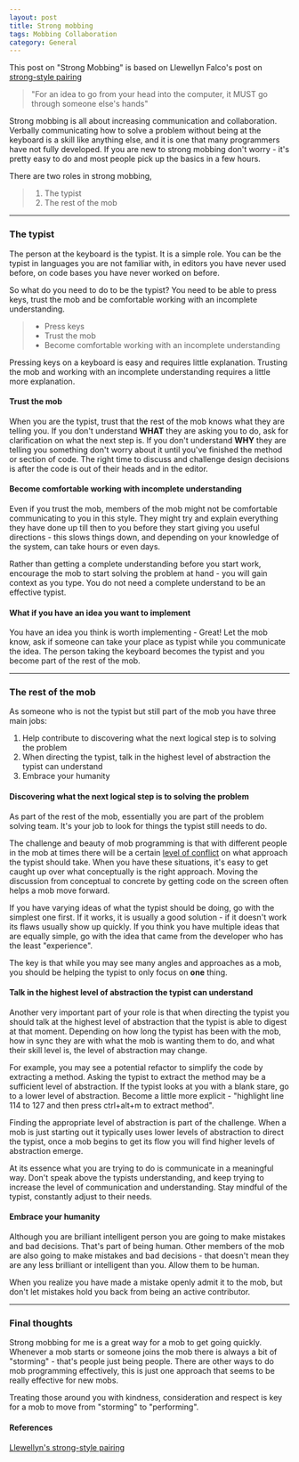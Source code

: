 ```yaml
---
layout: post
title: Strong mobbing
tags: Mobbing Collaboration
category: General 
---
```


This post on "Strong Mobbing" is based on Llewellyn Falco's post on [strong-style pairing](http://llewellynfalco.blogspot.co.nz/2014/06/llewellyns-strong-style-pairing.html)  

> "For an idea to go from your head into the computer, it MUST go through someone else's hands"

Strong mobbing is all about increasing communication and collaboration. Verbally communicating how to solve a problem without being at the keyboard is a skill like anything else, and it is one that many programmers have not fully developed. If you are new to strong mobbing don't worry - it's pretty easy to do and most people pick up the basics in a few hours.

There are two roles in strong mobbing, 

> 1. The typist
> 2. The rest of the mob 

-------------------------------------------------------------------------------------------------------------------

### The typist

The person at the keyboard is the typist. It is a simple role. You can be the typist in languages you are not familiar with, in editors you have never used before, on code bases you have never worked  on before. 

So what do you need to do to be the typist? You need to be able to press keys, trust the mob and be comfortable working with an incomplete understanding.

> - Press keys
> - Trust the mob  
> - Become comfortable working with an incomplete understanding  

Pressing keys on a keyboard is easy and requires little explanation. Trusting the mob and working with an incomplete understanding requires a little more explanation.

#### Trust the mob

When you are the typist, trust that the rest of the mob knows what they are telling you. If you don't understand **WHAT** they are asking you to do, ask for clarification on what the next step is. If you don't understand **WHY** they are telling you something don't worry about it until you've finished the method or section of code. The right time to discuss and challenge design decisions is after the code is out of their heads and in the editor.

#### Become comfortable working with incomplete understanding

Even if you trust the mob, members of the mob might not be comfortable communicating to you in this style. They might try and explain everything they have done up till then to you before they start giving you useful directions - this slows things down, and depending on your knowledge of the system, can take hours or even days. 

Rather than getting a complete understanding before you start work, encourage the mob to start solving the problem at hand - you will gain context as you type. You do not need a complete understand to be an effective typist. 

#### What if you have an idea you want to implement

You have an idea you think is worth implementing - Great! Let the mob know, ask if someone can take your place as typist while you communicate the idea. The person taking the keyboard becomes the typist and you become part of the rest of the mob.  

-------------------------------------------------------------------------------------------------------------------

### The rest of the mob

As someone who is not the typist but still part of the mob you have three main jobs:

1) Help contribute to discovering what the next logical step is to solving the problem  
2) When directing the typist, talk in the highest level of abstraction the typist can understand  
3) Embrace your humanity  

#### Discovering what the next logical step is to solving the problem

As part of the rest of the mob, essentially you are part of the problem solving team. It's your job to look for things the typist still needs to do. 

The challenge and beauty of mob programming is that with different people in the mob at times there will be a certain [level of conflict](http://blog.markpearl.co.za/Levels-of-Conflict) on what approach the typist should take. When you have these situations, it's easy to get caught up over what conceptually is the right approach. Moving the discussion from conceptual to concrete by getting code on the screen often helps a mob move forward. 

If you have varying ideas of what the typist should be doing, go with the simplest one first. If it works, it is usually a good solution - if it doesn't work its flaws usually show up quickly. If you think you have multiple ideas that are equally simple, go with the idea that came from the developer who has the least "experience".

The key is that while you may see many angles and approaches as a mob, you should be helping the typist to only focus on **one** thing.

#### Talk in the highest level of abstraction the typist can understand

Another very important part of your role is that when directing the typist you should talk at the highest level of abstraction that the typist is able to digest at that moment. Depending on how long the typist has been with the mob, how in sync they are with what the mob is wanting them to do, and what their skill level is, the level of abstraction may change. 

For example, you may see a potential refactor to simplify the code by extracting a method. Asking the typist to extract the method may be a sufficient level of abstraction. If the typist looks at you with a blank stare, go to a lower level of abstraction. Become a little more explicit - "highlight line 114 to 127 and then press ctrl+alt+m to extract method". 

Finding the appropriate level of abstraction is part of the challenge. When a mob is just starting out it typically uses lower levels of abstraction to direct the typist, once a mob begins to get its flow you will find higher levels of abstraction emerge.

At its essence what you are trying to do is communicate in a meaningful way. Don't speak above the typists understanding, and keep trying to increase the level of communication and understanding. Stay mindful of the typist, constantly adjust to their needs.

#### Embrace your humanity

Although you are brilliant intelligent person you are going to make mistakes and bad decisions. That's part of being human. Other members of the mob are also going to make mistakes and bad decisions - that doesn't mean they are any less brilliant or intelligent than you. Allow them to be human. 

When you realize you have made a mistake openly admit it to the mob, but don't let mistakes hold you back from being an active contributor.

-------------------------------------------------------------------------------------------------------------------

### Final thoughts

Strong mobbing for me is a great way for a mob to get going quickly. Whenever a mob starts or someone joins the mob there is always a bit of "storming" - that's people just being people. There are other ways to do mob programming effectively, this is just one approach that seems to be really effective for new mobs. 

Treating those around you with kindness, consideration and respect is key for a mob to move from "storming" to "performing". 

#### References

[Llewellyn's strong-style pairing](http://llewellynfalco.blogspot.co.nz/2014/06/llewellyns-strong-style-pairing.html)  
